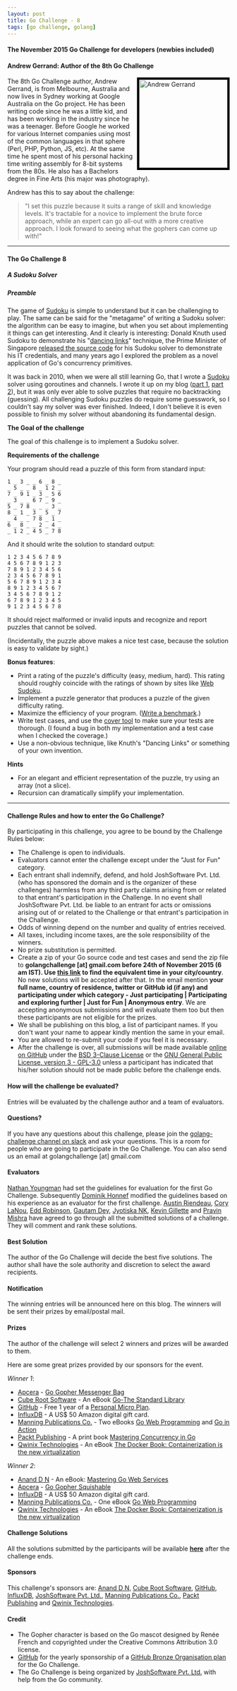 ```yaml
---
layout: post
title: Go Challenge - 8
tags: [go challenge, golang]
---
```


#### The November 2015 Go Challenge for developers (newbies included)

#### Andrew Gerrand: Author of the 8th Go Challenge

<img align="right" src="/images/andrew.jpg" height="200" width="200" alt="Andrew Gerrand" title="Andrew Gerrand" style="border:5px solid black" />
The 8th Go Challenge author, Andrew Gerrand, is from Melbourne, Australia and now lives in Sydney working at Google Australia on the Go project. He has been writing code since he was a little kid, and has been working in the industry since he was a teenager. Before Google he worked for various Internet companies using most of the common languages in that sphere (Perl, PHP, Python, JS, etc). At the same time he spent most of his personal hacking time writing assembly for 8-bit systems from the 80s. He also has a Bachelors degree in Fine Arts (his major was photography).

Andrew has this to say about the challenge:

> "I set this puzzle because it suits a range of skill and knowledge levels. It's tractable for a novice to implement the brute force approach, while an expert can go all-out with a more creative approach. I look forward to seeing what the gophers can come up with!"

--- 

#### The Go Challenge 8

##### A Sudoku Solver

##### Preamble

The game of [Sudoku](http://www.wikiwand.com/en/Sudoku) is simple to understand but it can be challenging to play. The same can be said for the "metagame" of writing a Sudoku solver: the algorithm can be easy to imagine, but when you set about implementing it things can get interesting. And it clearly is interesting: Donald Knuth used Sudoku to demonstrate his "[dancing links](https://en.wikipedia.org/wiki/Dancing_Links)" technique, the Prime Minister of Singapore [released the source code](http://arstechnica.com/information-technology/2015/05/prime-minister-of-singapore-shares-his-c-code-for-sudoku-solver/) for his Sudoku solver to demonstrate his IT credentials, and many years ago I explored the problem as a novel application of Go's concurrency primitives.

It was back in 2010, when we were all still learning Go, that I wrote a [Sudoku](https://en.wikipedia.org/wiki/Sudoku) solver using goroutines and channels. I wrote it up on my blog ([part 1](http://nf.id.au/posts/2010/07/expressive-concurrency-a-go-sudoku-solver-pt.html), [part 2](http://nf.id.au/posts/2010/07/expresive-concurrency-a-go-sudoku-solver-pt-2.html)), but it was only ever able to solve puzzles that require no backtracking (guessing). All challenging Sudoku puzzles do require some guesswork, so I couldn't say my solver was ever finished. Indeed, I don't believe it is even possible to finish my solver without abandoning its fundamental design.

**The Goal of the challenge**

The goal of this challenge is to implement a Sudoku solver.

**Requirements of the challenge**

Your program should read a puzzle of this form from standard input:

```
1 _ 3 _ _ 6 _ 8 _
_ 5 _ _ 8 _ 1 2 _
7 _ 9 1 _ 3 _ 5 6
_ 3 _ _ 6 7 _ 9 _
5 _ 7 8 _ _ _ 3 _
8 _ 1 _ 3 _ 5 _ 7
_ 4 _ _ 7 8 _ 1 _
6 _ 8 _ _ 2 _ 4 _
_ 1 2 _ 4 5 _ 7 8
```

And it should write the solution to standard output:

```
1 2 3 4 5 6 7 8 9
4 5 6 7 8 9 1 2 3
7 8 9 1 2 3 4 5 6
2 3 4 5 6 7 8 9 1
5 6 7 8 9 1 2 3 4
8 9 1 2 3 4 5 6 7
3 4 5 6 7 8 9 1 2
6 7 8 9 1 2 3 4 5
9 1 2 3 4 5 6 7 8
```

It should reject malformed or invalid inputs and recognize and report puzzles that cannot be solved.

(Incidentally, the puzzle above makes a nice test case, because the solution is easy to validate by sight.)

**Bonus features**:

* Print a rating of the puzzle's difficulty (easy, medium, hard). This rating should roughly coincide with the ratings of shown by sites like [Web Sudoku](http://www.websudoku.com/).
* Implement a puzzle generator that produces a puzzle of the given difficulty rating.
* Maximize the efficiency of your program. ([Write a benchmark](http://dave.cheney.net/2013/06/30/how-to-write-benchmarks-in-go).)
* Write test cases, and use the [cover tool](https://blog.golang.org/cover) to make sure your tests are thorough.
(I found a bug in both my implementation and a test case when I checked the coverage.)
* Use a non-obvious technique, like Knuth's "Dancing Links" or something of your own invention.

**Hints**

* For an elegant and efficient representation of the puzzle, try using an array (not a slice).
* Recursion can dramatically simplify your implementation.

---

#### Challenge Rules and how to enter the Go Challenge?

By participating in this challenge, you agree to be bound by the Challenge Rules below:

* The Challenge is open to individuals.
* Evaluators cannot enter the challenge except under the "Just for Fun" category.
* Each entrant shall indemnify, defend, and hold JoshSoftware Pvt. Ltd. (who has sponsored the domain and is the organizer of these challenges) harmless from any third party claims arising from or related to that entrant's participation in the Challenge. In no event shall JoshSoftware Pvt. Ltd. be liable to an entrant for acts or omissions arising out of or related to the Challenge or that entrant's participation in the Challenge.
* Odds of winning depend on the number and quality of entries received. 
* All taxes, including income taxes, are the sole responsibility of the winners. 
* No prize substitution is permitted.
* Create a zip of your Go source code and test cases and send the zip file to **golangchallenge [at] gmail.com before 24th of November 2015 (6 am IST). Use [this link](http://www.worldtimeserver.com/convert_time_in_IN.aspx?y=2015&mo=11&d=24&h=6&mn=0) to find the equivalent time in your city/country**. No new solutions will be accepted after that. In the email mention **your full name, country of residence, twitter or GitHub id (if any) and participating under which category - Just participating | Participating and exploring further | Just for Fun | Anonymous entry**. We are accepting anonymous submissions and will evaluate them too but then these participants are not eligible for the prizes. 
* We shall be publishing on this blog, a list of participant names. If you don't want your name to appear kindly mention the same in your email. 
* You are allowed to re-submit your code if you feel it is necessary.
* After the challenge is over, all submissions will be made available [online on GitHub](https://github.com/golangchallenge/GCSolutions) under the [BSD 3-Clause License](http://opensource.org/licenses/BSD-3-Clause) or the [GNU General Public License, version 3 - GPL-3.0](http://opensource.org/licenses/GPL-3.0) unless a participant has indicated that his/her solution should not be made public before the challenge ends.

#### How will the challenge be evaluated?

Entries will be evaluated by the challenge author and a team of evaluators.

#### Questions?

If you have any questions about this challenge, please join the [golang-challenge channel on slack](http://t.co/n6EesY9Mmv) and ask your questions. This is a room for people who are going to participate in the Go Challenge. You can also send us an email at golangchallenge [at] gmail.com

#### Evaluators

[Nathan Youngman](https://twitter.com/nathany) had set the guidelines for evaluation for the first Go Challenge. Subsequently [Dominik Honnef](https://twitter.com/dominikhonnef) modified the guidelines based on his experience as an evaluator for the first challenge. [Austin Riendeau](https://github.com/apriendeau), [Cory LaNou](https://twitter.com/corylanou), [Edd Robinson](https://github.com/e-dard), [Gautam Dey](https://github.com/gdey), [Jyotiska NK](https://twitter.com/jyotiska_nk), [Kevin Gillette](https://twitter.com/kevingillette) and [Pravin Mishra](https://twitter.com/pravinmishra88) have agreed to go through all the submitted solutions of a challenge. They will comment and rank these solutions.

#### Best Solution

The author of the Go Challenge will decide the best five solutions. The author shall have the sole authority and discretion to select the award recipients. 

#### Notification

The winning entries will be announced here on this blog. The winners will be sent their prizes by email/postal mail.

#### Prizes

The author of the challenge will select 2 winners and prizes will be awarded to them.

Here are some great prizes provided by our sponsors for the event.

_Winner 1_:

* [Apcera](https://www.apcera.com/) - [Go Gopher Messenger Bag](https://www.googlemerchandisestore.com/shop.axd/Search?keywords=gopher)
* [Cube Root Software](http://cuberoot.in/) - An eBook [Go-The Standard Library](https://leanpub.com/go-thestdlib)
* [GitHub](https://github.com/) - Free 1 year of a [Personal Micro Plan](https://github.com/pricing).
* [InfluxDB](http://influxdb.com/) - A US$ 50 Amazon digital gift card.
* [Manning Publications Co.](http://manning.com/) - Two eBooks [Go Web Programming](http://www.manning.com/chang/) and [Go in Action](http://www.manning.com/ketelsen/)
* [Packt Publishing](https://www.packtpub.com/) - A print book [Mastering Concurrency in Go](https://www.packtpub.com/application-development/mastering-concurrency-go)
* [Qwinix Technologies](http://www.qwinixtech.com/) - An eBook [The Docker Book: Containerization is the new virtualization](http://goo.gl/6sJJTy)

_Winner 2_:

* [Anand D N](https://twitter.com/Wanderer140) - An eBook: [Mastering Go Web Services](http://shop.oreilly.com/product/9781783981304.do)
* [Apcera](https://www.apcera.com/) - [Go Gopher Squishable](https://www.googlemerchandisestore.com/shop.axd/Search?keywords=gopher)
* [InfluxDB](http://influxdb.com/) - A US$ 50 Amazon digital gift card.
* [Manning Publications Co.](http://manning.com/) - One eBook [Go Web Programming](http://www.manning.com/chang/)
* [Qwinix Technologies](http://www.qwinixtech.com/) - An eBook [The Docker Book: Containerization is the new virtualization](http://goo.gl/6sJJTy)

#### Challenge Solutions

All the solutions submitted by the participants will be available **[here](https://github.com/golangchallenge/GCSolutions)** after the challenge ends.

#### Sponsors

This challenge's sponsors are: [Anand D N](https://twitter.com/Wanderer140), [Cube Root Software](http://cuberoot.in/), [GitHub](https://github.com/), [InfluxDB](http://influxdb.com/), [JoshSoftware Pvt. Ltd.](http://www.joshsoftware.com/), [Manning Publications Co.](http://manning.com/), [Packt Publishing](https://www.packtpub.com/) and [Qwinix Technologies](http://www.qwinixtech.com/).

#### Credit

* The Gopher character is based on the Go mascot designed by Renée French and copyrighted under the Creative Commons Attribution 3.0 license.
* [GitHub](https://github.com/) for the yearly sponsorship of a [GitHub Bronze Organisation plan](https://github.com/pricing) for the Go Challenge.
* The Go Challenge is being organized by [JoshSoftware Pvt. Ltd.](http://www.joshsoftware.com/) with help from the Go community.
